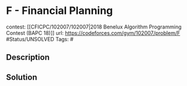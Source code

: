 # F - Financial Planning

contest: [[CFICPC/102007/102007|2018 Benelux Algorithm Programming Contest (BAPC 18)]]
url: https://codeforces.com/gym/102007/problem/F
#Status/UNSOLVED
Tags: #

## Description

## Solution

